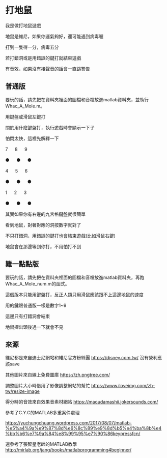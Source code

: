 # 打地鼠

我是做打地鼠遊戲

地鼠是維尼，如果你運氣夠好，還可能遇到病毒喔

打到一隻得一分，病毒五分

若打錯洞或是用錯誤的鍵打就結束遊戲

有音效，如果沒有接聲音的話會一直跳警告

## 普通版


要玩的話，請先把在資料夾裡面的圖檔和音檔放進matlab資料夾，並執行Whac_A_Mole.m。

用鍵盤或滑鼠左鍵打

關於用什麼鍵盤打，執行遊戲時會顯示一下子

怕閃太快，這裡先解釋一下

 7    　   8   　    9
 
 ●   　    ●    　  ●
 
 4    　   5    　   6

 ●     　  ●    　   ●
 
 1   　   2    　   3
 
 ●    　   ●   　   ●
 
其實如果你有右邊的九宮格鍵盤就很簡單

看到地鼠，對著對應的洞按數字就對了

不只打錯洞，用錯誤的鍵打也會結束遊戲(比如滑鼠右鍵)

地鼠會在那邊等到你打，不用怕打不到

## 難一點點版

要玩的話，請先把在資料夾裡面的圖檔和音檔放進matlab資料夾，再跑Whac_A_Mole_num.m的函式。

這個版本只能用鍵盤打，反正人類只用滑鼠應該跟不上這邊地鼠的速度

用的鍵跟普通版一樣是數字1~9

這邊只有打錯洞會結束

地鼠探出頭後過一下就會不見






## 來源
維尼都是來自迪士尼網站和維尼官方粉絲團
https://disney.com.tw/
沒有營利應該save

其他圖片來自線上免費圖庫
https://zh.pngtree.com/

調整圖片大小時借用了影像調整網站的幫忙
https://www.iloveimg.com/zh-tw/resize-image

得分時的音效來自效果音素材網站
https://maoudamashii.jokersounds.com/

參考了C.Y.C的MATLAB多重案件處理

https://yuchungchuang.wordpress.com/2017/08/07/matlab-%e5%a4%9a%e9%87%8d%e6%8c%89%e9%8d%b5%e4%ba%8b%e4%bb%b6%e7%9a%84%e8%99%95%e7%90%86keypressfcn/

還參考了張智星老師的MATLAB教學
http://mirlab.org/jang/books/matlabprogramming4beginner/

